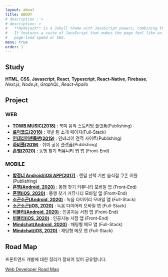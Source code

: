 ```yaml
---
layout: about
title: ABOUT
# description : >
# description: >
#   **Hydejack** is a Jekyll theme with JavaScript powers, combining the best of static sites and modern web apps.
#   It features a suite of JavaScript that makes the page feel like an app, without sacrificing backwards-compatibility,
#   page-load speed or SEO.
menu: true
order: 1
---
```


## Study

**HTML**, **CSS**, **Javascript**, **React**,
**Typescript**, **React-Native**, **Firebase**,  
_Next.js_, _Node.js_, _GraphQL_, _React-Apollo_

## Project

### WEB

- [**TOWB MUSIC(2018)**](https://www.towbmusic.com) : 북미 음악 스트리밍 플랫폼(Publishing)
- [**로이코드(2018)**](https://loycord.com) : 개발 팀 소개 페이지(Full-Stack)
- [**인테리어젠틀맨(2019)**](https://interiorgentleman.com) : 인테리어 견적 사이트(Publishing)
- [**하비풀(2019)**](https://hobbyful.co.kr) : 취미 공유 플랫폼(Publishing)
- [**혼행(2020)**](https://honhang.app) : 동행 찾기 커뮤니티 웹 앱 (Front-End)

### MOBILE

- [**밥정너 Android/iOS APP(2017)**](https://play.google.com/store/apps/details?id=com.bapjeongneo&hl=en_GB) : 랜덤 선택 기반 음식점 쿠폰 어플 (Publishing)
- [**혼행(Android, 2020)**](https://play.google.com/store/apps/details?id=com.midnightplan.honhang) : 동행 찾기 커뮤니티 모바일 앱 (Front-End)
- [**혼행(iOS, 2020)**](https://apps.apple.com/kr/app/id1436429081) : 동행 찾기 커뮤니티 모바일 앱 (Front-End)
- [**소곤소곤(Android, 2020)**](https://play.google.com/store/apps/details?id=com.midnightplan.murmur&hl=ko) : 녹음 다이어리 모바일 앱 (Full-Stack)
- [**소곤소곤(iOS, 2020)**](https://apps.apple.com/kr/app/id1510564828) : 녹음 다이어리 모바일 앱 (Full-Stack)
- [**비블리(Android, 2020)**](https://play.google.com/store/apps/details?id=com.ryencatchers.bibly) : 인공지능 서점 앱 (Front-End)
- [**비블리(iOS, 2020)**](https://apps.apple.com/kr/app/id1524931439) : 인공지능 서점 앱 (Front-End)
- [**Mindchat(Android, 2020)**](https://play.google.com/store/apps/details?id=com.midnightplan.mindchat) : 채팅형 메모 앱 (Full-Stack)
- [**Mindchat(iOS, 2020)**](https://apps.apple.com/kr/app/id1538319743) : 채팅형 메모 앱 (Full-Stack)

## Road Map

프론트엔드 개발에 대한 정리가 잘되어 있어 공유합니다.

[Web Developer Road Map](https://github.com/kamranahmedse/developer-roadmap)
